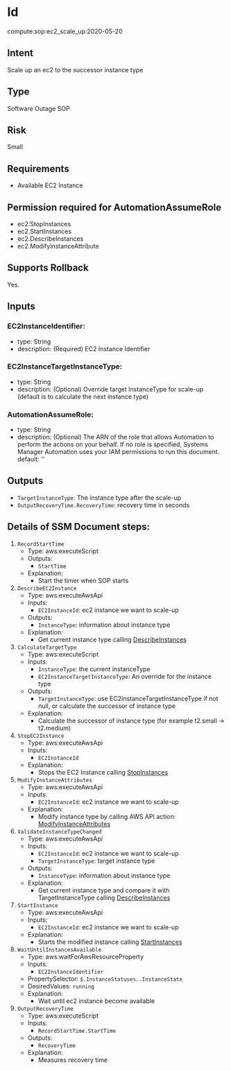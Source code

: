 # Id
compute:sop:ec2_scale_up:2020-05-20

## Intent
Scale up an ec2 to the successor instance type

## Type
Software Outage SOP

## Risk
Small

## Requirements
* Available EC2 Instance

## Permission required for AutomationAssumeRole
* ec2:StopInstances
* ec2.StartInstances
* ec2.DescribeInstances
* ec2.ModifyInstanceAttribute



## Supports Rollback
Yes.

## Inputs
### EC2InstanceIdentifier:
* type: String
* description: (Required) EC2 Instance Identifier
### EC2InstanceTargetInstanceType:
* type: String
* description: (Optional) Override target InstanceType for scale-up (default is to calculate the next instance type)
### AutomationAssumeRole:
* type: String
* description: 
    (Optional) The ARN of the role that allows Automation to perform
    the actions on your behalf. If no role is specified, Systems Manager Automation
    uses your IAM permissions to run this document.
    default: ''

## Outputs
* `TargetInstanceType`: The instance type after the scale-up
* `OutputRecoveryTime.RecoveryTime`: recovery time in seconds

## Details of SSM Document steps:
1. `RecordStartTime`
    * Type: aws:executeScript
    * Outputs:
        * `StartTime`
    * Explanation:
        * Start the timer when SOP starts
2. `DescribeEC2Instance`
   * Type: aws:executeAwsApi
   * Inputs:
       * `EC2InstanceId`: ec2 instance we want to scale-up
   * Outputs:
       * `InstanceType`: information about instance type
   * Explanation:
       * Get current instance type
         calling [DescribeInstances](https://docs.aws.amazon.com/AWSEC2/latest/APIReference/API_DescribeInstances.html)
3. `CalculateTargetType`
    * Type: aws:executeScript
    * Inputs:
        * `InstanceType`: the current instanceType
        * `EC2InstanceTargetInstanceType`: An override for the instance type 
    * Outputs:
        * `TargetInstanceType`: use EC2InstanceTargetInstanceType if not null, or calculate the successor of instance type
    * Explanation:
        * Calculate the successor of instance type (for example t2.small -> t2.medium)
4. `StopEC2Instance`
   * Type: aws:executeAwsApi
   * Inputs:
       * `EC2InstanceId`
   * Explanation:
       * Stops the EC2 Instance
         calling [StopInstances](https://docs.aws.amazon.com/AWSEC2/latest/APIReference/API_StopInstances.html)
5. `ModifyInstanceAttributes`
    * Type: aws:executeAwsApi
    * Inputs:
        * `EC2InstanceId`: ec2 instance we want to scale-up
    * Explanation:
        * Modify instance type by calling AWS API action: [ModifyInstanceAttributes](https://docs.aws.amazon.com/AWSEC2/latest/APIReference/API_ModifyInstanceAttribute.html)
6. `ValidateInstanceTypeChanged`
   * Type: aws:executeAwsApi
   * Inputs:
       * `EC2InstanceId`: ec2 instance we want to scale-up
       * `TargetInstanceType`: target instance type
   * Outputs:
       * `InstanceType`: information about instance type
   * Explanation:
       * Get current instance type and compare it with TargetInstanceType
         calling [DescribeInstances](https://docs.aws.amazon.com/AWSEC2/latest/APIReference/API_DescribeInstances.html)
7. `StartInstance`
   * Type: aws:executeAwsApi
   * Inputs:
       * `EC2InstanceId`: ec2 instance we want to scale-up
   * Explanation:
       * Starts the modified instance
         calling [StartInstances](https://docs.aws.amazon.com/AWSEC2/latest/APIReference/API_StartInstances.html)
8. `WaitUntilInstancesAvailable`
    * Type: aws:waitForAwsResourceProperty
    * Inputs:
        * `EC2InstanceIdentifier`
    * PropertySelector: `$.InstanceStatuses..InstanceState`
    * DesiredValues: `running`
    * Explanation:
        * Wait until ec2 instance become available        
9. `OutputRecoveryTime`
    * Type: aws:executeScript
    * Inputs:
        * `RecordStartTime.StartTime`
    * Outputs:
        * `RecoveryTime`
    * Explanation:
        * Measures recovery time
